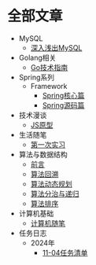 # 全部文章

- MySQL
  - [深入浅出MySQL](/blog/00_MySQL/01_深入浅出MySQL)
- Golang相关
  - [Go技术指南](/blog/01_Golang相关/01_Go技术指南)
- Spring系列
  - Framework
    - [Spring核心篇](/blog/02_Spring系列/01_Framework/00_Spring核心篇)
    - [Spring源码篇](/blog/02_Spring系列/01_Framework/01_Spring源码篇)
- 技术漫谈
  - [JS原型](/blog/03技术漫谈/00_JS原型)
- 生活随笔
  - [第一次实习](/blog/04生活随笔/01_第一次实习)
- 算法与数据结构
  - [前言](/blog/05算法与数据结构/00_前言)
  - [算法回溯](/blog/05算法与数据结构/01_算法回溯)
  - [算法动态规划](/blog/05算法与数据结构/02_算法动态规划)
  - [算法分治与递归](/blog/05算法与数据结构/03_算法分治与递归)
  - [算法排序](/blog/05算法与数据结构/04_算法排序)
- 计算机基础
  - [计算机随笔](/blog/06计算机基础/01_计算机随笔)
- 任务日志
  - 2024年
    - [11-04任务清单](/blog/07任务日志/01_2024年/01_11-04任务清单)
